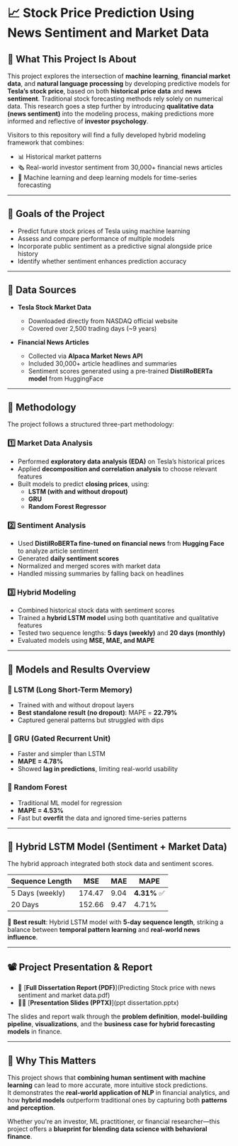 # 📈 Stock Price Prediction Using News Sentiment and Market Data  


## 🧠 What This Project Is About

This project explores the intersection of **machine learning**, **financial market data**, and **natural language processing** by developing predictive models for **Tesla’s stock price**, based on both **historical price data** and **news sentiment**.
Traditional stock forecasting methods rely solely on numerical data. This research goes a step further by introducing **qualitative data (news sentiment)** into the modeling process, making predictions more informed and reflective of **investor psychology**.

Visitors to this repository will find a fully developed hybrid modeling framework that combines:
- 📊 Historical market patterns  
- 🗞️ Real-world investor sentiment from 30,000+ financial news articles  
- 🤖 Machine learning and deep learning models for time-series forecasting

---

## 🎯 Goals of the Project

- Predict future stock prices of Tesla using machine learning  
- Assess and compare performance of multiple models  
- Incorporate public sentiment as a predictive signal alongside price history  
- Identify whether sentiment enhances prediction accuracy  

---

## 🧾 Data Sources

- **Tesla Stock Market Data**  
  - Downloaded directly from NASDAQ official website  
  - Covered over 2,500 trading days (~9 years)

- **Financial News Articles**  
  - Collected via **Alpaca Market News API**  
  - Included 30,000+ article headlines and summaries  
  - Sentiment scores generated using a pre-trained **DistilRoBERTa model** from HuggingFace

---

## 🧪 Methodology

The project follows a structured three-part methodology:

### 1️⃣ Market Data Analysis

- Performed **exploratory data analysis (EDA)** on Tesla’s historical prices  
- Applied **decomposition and correlation analysis** to choose relevant features  
- Built models to predict **closing prices**, using:  
  - **LSTM (with and without dropout)**  
  - **GRU**  
  - **Random Forest Regressor**

### 2️⃣ Sentiment Analysis

- Used **DistilRoBERTa fine-tuned on financial news** from **Hugging Face** to analyze article sentiment  
- Generated **daily sentiment scores**  
- Normalized and merged scores with market data  
- Handled missing summaries by falling back on headlines  

### 3️⃣ Hybrid Modeling

- Combined historical stock data with sentiment scores  
- Trained a **hybrid LSTM model** using both quantitative and qualitative features  
- Tested two sequence lengths: **5 days (weekly)** and **20 days (monthly)**  
- Evaluated models using **MSE, MAE, and MAPE**

---

## 🔁 Models and Results Overview

### 🔹 LSTM (Long Short-Term Memory)

- Trained with and without dropout layers  
- **Best standalone result (no dropout)**: MAPE = **22.79%**  
- Captured general patterns but struggled with dips  

### 🔹 GRU (Gated Recurrent Unit)

- Faster and simpler than LSTM  
- **MAPE = 4.78%**  
- Showed **lag in predictions**, limiting real-world usability  

### 🔹 Random Forest

- Traditional ML model for regression  
- **MAPE = 4.53%**  
- Fast but **overfit** the data and ignored time-series patterns  

---

## 🧬 Hybrid LSTM Model (Sentiment + Market Data)

The hybrid approach integrated both stock data and sentiment scores.

| **Sequence Length** | **MSE**   | **MAE**  | **MAPE**  |
|---------------------|-----------|----------|-----------|
| 5 Days (weekly)     | 174.47    | 9.04     | **4.31%** ✅  
| 20 Days             | 152.66    | 9.47     | 4.71%  

📌 **Best result**: Hybrid LSTM model with **5-day sequence length**, striking a balance between **temporal pattern learning** and **real-world news influence**.

---

## 📽️ Project Presentation & Report

- 📄 [**Full Dissertation Report (PDF)**](Predicting Stock price with news sentiment and market data.pdf)  
- 🧑‍🏫 [**Presentation Slides (PPTX)**](ppt dissertation.pptx)

The slides and report walk through the **problem definition**, **model-building pipeline**, **visualizations**, and the **business case for hybrid forecasting models** in finance.

---

## 🌟 Why This Matters

This project shows that **combining human sentiment with machine learning** can lead to more accurate, more intuitive stock predictions.  
It demonstrates the **real-world application of NLP** in financial analytics, and how **hybrid models** outperform traditional ones by capturing both **patterns and perception**.

Whether you're an investor, ML practitioner, or financial researcher—this project offers a **blueprint for blending data science with behavioral finance**.

